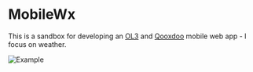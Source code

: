 # MobileWx

This is a sandbox for developing an [OL3](http://openlayers.org/) and [Qooxdoo](http://qooxdoo.org/) mobile web app - I focus on weather.

![Example](https://scontent-a-dfw.xx.fbcdn.net/hphotos-xpa1/v/t1.0-9/p296x100/10906292_704147946367984_6328013375625891515_n.png?oh=a69b28af853fb858d391655aec77f01d&oe=556046E6)
